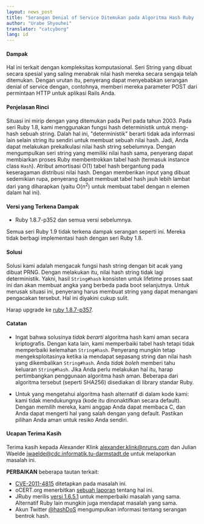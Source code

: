 ```yaml
---
layout: news_post
title: "Serangan Denial of Service Ditemukan pada Algoritma Hash Ruby (CVE-2011-4815)"
author: "Urabe Shyouhei"
translator: "catcyborg"
lang: id
---
```


#### Dampak

Hal ini terkait dengan kompleksitas komputasional. Seri String yang
dibuat secara spesial yang saling menabrak nilai hash mereka secara sengaja
telah ditemukan. Dengan urutan itu, penyerang dapat menyebabkan serangan
denial of service dengan, contohnya, memberi mereka parameter POST dari
permintaan HTTP untuk aplikasi Rails Anda.

#### Penjelasan Rinci

Situasi ini mirip dengan yang ditemukan pada Perl pada tahun 2003. Pada
seri Ruby 1.8, kami menggunakan fungsi hash deterministik untuk meng-hash
sebuah string. Dalah hal ini, \"deterministik\" berarti tidak ada informasi
lain selain string itu sendiri untuk membuat sebuah nilai hash. Jadi, Anda
dapat melakukan prekalkulasi nilai hash string sebelumnya. Dengan mengumpulkan
seri string yang memiliki nilai hash sama, penyerang dapat membiarkan proses Ruby
membentrokkan tabel hash (termasuk instance class `Hash`). Atribut amortisasi O(1)
tabel hash bergantung pada keseragaman distribusi nilai hash. Dengan memberikan
input yang dibuat sedemikian rupa, penyerang dapat membuat tabel hash jauh lebih
lambat dari yang diharapkan (yaitu O(n<sup>2</sup>) untuk membuat tabel dengan
n elemen dalam hal ini).

#### Versi yang Terkena Dampak

* Ruby 1.8.7-p352 dan semua versi sebelumnya.

Semua seri Ruby 1.9 tidak terkena dampak serangan seperti ini. Mereka tidak
berbagi implementasi hash dengan seri Ruby 1.8.

#### Solusi

Solusi kami adalah mengacak fungsi hash string dengan bit acak yang dibuat
PRNG. Dengan melakukan itu, nilai hash string tidak lagi deterministik.
Yakni, hasil `String#hash` konsisten untuk lifetime proses saat ini dan
akan membuat angka yang berbeda pada boot selanjutnya. Untuk merusak situasi
ini, penyerang harus membuat string yang dapat menangani pengacakan tersebut.
Hal ini diyakini cukup sulit.

Harap upgrade ke [ruby 1.8.7-p357][1].

#### Catatan

* Ingat bahwa solusinya *tidak berarti* algoritma hash kami aman secara
  kriptografis. Dengan kata lain, kami memperbaiki tabel hash tetapi
  tidak memperbaiki kelemahan `String#hash`. Penyerang mungkin tetap
  mengeksploitasinya ketika ia mendapat sepasang string dan nilai hash
  yang dikembalikan `String#hash`. Anda *tidak boleh* memberi tahu
  keluaran `String#hash`. Jika Anda perlu melakukan hal itu, harap
  pertimbangkan penggunaan algoritma hash aman. Beberapa dari algoritma
  tersebut (seperti SHA256) disediakan di library standar Ruby.

* Untuk yang mengetahui algoritma hash alternatif di dalam kode kami:
  kami tidak mendukungnya (kode itu dinonaktifkan secara default). Dengan
  memilih mereka, kami anggap Anda dapat membaca C, dan Anda dapat mengerti
  hal yang salah dengan yang default. Pastikan pilihan Anda aman untuk resiko
  Anda sendiri.

#### Ucapan Terima Kasih

Terima kasih kepada Alexander Klink
[alexander.klink@nruns.com](mailto:alexander.klink@nruns.com) dan Julian
Waelde
[jwaelde@cdc.informatik.tu-darmstadt.de](mailto:jwaelde@cdc.informatik.tu-darmstadt.de)
untuk melaporkan masalah ini.

**PERBAIKAN** beberapa tautan terkait:

* [CVE-2011-4815][2] ditetapkan pada masalah ini.
* oCERT.org menerbitkan [sebuah laporan][3] tentang hal ini.
* JRuby merilis [versi 1.6.5.1][4] untuk memperbaiki masalah yang sama. Alternatif
  Ruby lain mungkin juga mendapat masalah yang sama.
* Akun Twitter [@hashDoS][5] mengumpulkan informasi tentang serangan bentrok hash.



[1]: http://mla.n-z.jp/?ruby-talk=391606
[2]: http://cve.mitre.org/cgi-bin/cvename.cgi?name=CVE-2011-4815
[3]: http://www.ocert.org/advisories/ocert-2011-003.html
[4]: http://jruby.org/2011/12/27/jruby-1-6-5-1
[5]: https://twitter.com/#!/hashDoS
